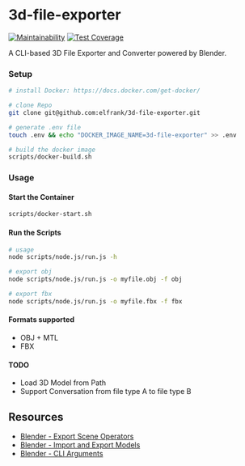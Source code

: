 3d-file-exporter
========

[![Maintainability](https://api.codeclimate.com/v1/badges/91756ad255e7c1b0ce62/maintainability)](https://codeclimate.com/github/elfrank/3d-file-exporter/maintainability)
[![Test Coverage](https://api.codeclimate.com/v1/badges/91756ad255e7c1b0ce62/test_coverage)](https://codeclimate.com/github/elfrank/3d-file-exporter/test_coverage)

A CLI-based 3D File Exporter and Converter powered by Blender.


### Setup

```bash
# install Docker: https://docs.docker.com/get-docker/

# clone Repo
git clone git@github.com:elfrank/3d-file-exporter.git

# generate .env file
touch .env && echo "DOCKER_IMAGE_NAME=3d-file-exporter" >> .env

# build the docker image
scripts/docker-build.sh
```

### Usage

#### Start the Container

```bash
scripts/docker-start.sh
```

#### Run the Scripts

```bash
# usage
node scripts/node.js/run.js -h

# export obj
node scripts/node.js/run.js -o myfile.obj -f obj

# export fbx
node scripts/node.js/run.js -o myfile.fbx -f fbx
```

#### Formats supported
* OBJ + MTL
* FBX

#### TODO
* Load 3D Model from Path
* Support Conversation from file type A to file type B

## Resources
* [Blender - Export Scene Operators](https://docs.blender.org/api/current/bpy.ops.export_scene.html)
* [Blender - Import and Export Models](https://blender.stackexchange.com/questions/16563/how-can-i-run-blender-from-the-command-line-to-export-and-import-models)
* [Blender - CLI Arguments](https://docs.blender.org/manual/en/latest/advanced/command_line/arguments.html)
